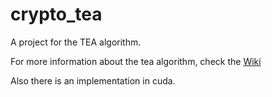 # crypto_tea
A project for the TEA algorithm.

For more information about the tea algorithm, check the [Wiki](../wiki)

Also there is an implementation in cuda.
